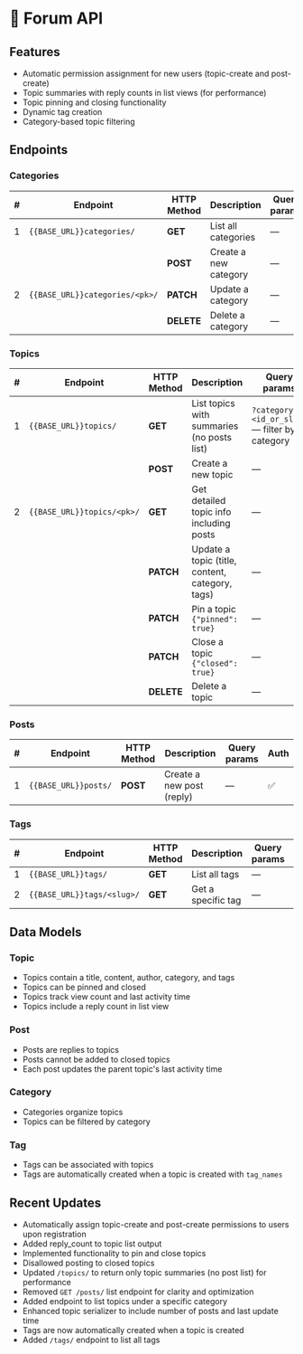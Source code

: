# 📝 Forum API

## Features
- Automatic permission assignment for new users (topic-create and post-create)
- Topic summaries with reply counts in list views (for performance)
- Topic pinning and closing functionality
- Dynamic tag creation
- Category-based topic filtering

## Endpoints

### Categories

| # | Endpoint | HTTP Method | Description | Query params | Auth |
|---|----------|------------|-------------|--------------|------|
| 1 | `{{BASE_URL}}categories/` | **GET** | List all categories | — | No |
|   |  | **POST** | Create a new category | — | ✅ |
| 2 | `{{BASE_URL}}categories/<pk>/` | **PATCH** | Update a category | — | ✅ |
|   |  | **DELETE** | Delete a category | — | ✅ |

### Topics

| # | Endpoint | HTTP Method | Description | Query params | Auth |
|---|----------|------------|-------------|--------------|------|
| 1 | `{{BASE_URL}}topics/` | **GET** | List topics with summaries (no posts list) | `?category=<id_or_slug>` — filter by category | No |
|   |  | **POST** | Create a new topic | — | ✅ |
| 2 | `{{BASE_URL}}topics/<pk>/` | **GET** | Get detailed topic info including posts | — | No |
|   |  | **PATCH** | Update a topic (title, content, category, tags) | — | ✅ |
|   |  | **PATCH** | Pin a topic `{"pinned": true}` | — | ✅ |
|   |  | **PATCH** | Close a topic `{"closed": true}` | — | ✅ |
|   |  | **DELETE** | Delete a topic | — | ✅ |

### Posts

| # | Endpoint | HTTP Method | Description | Query params | Auth |
|---|----------|------------|-------------|--------------|------|
| 1 | `{{BASE_URL}}posts/` | **POST** | Create a new post (reply) | — | ✅ |

### Tags

| # | Endpoint | HTTP Method | Description | Query params | Auth |
|---|----------|------------|-------------|--------------|------|
| 1 | `{{BASE_URL}}tags/` | **GET** | List all tags | — | No |
| 2 | `{{BASE_URL}}tags/<slug>/` | **GET** | Get a specific tag | — | No |

## Data Models

### Topic
- Topics contain a title, content, author, category, and tags
- Topics can be pinned and closed
- Topics track view count and last activity time
- Topics include a reply count in list view

### Post
- Posts are replies to topics
- Posts cannot be added to closed topics
- Each post updates the parent topic's last activity time

### Category
- Categories organize topics
- Topics can be filtered by category

### Tag
- Tags can be associated with topics
- Tags are automatically created when a topic is created with `tag_names`

## Recent Updates
- Automatically assign topic-create and post-create permissions to users upon registration
- Added reply_count to topic list output
- Implemented functionality to pin and close topics
- Disallowed posting to closed topics
- Updated `/topics/` to return only topic summaries (no post list) for performance
- Removed `GET /posts/` list endpoint for clarity and optimization
- Added endpoint to list topics under a specific category
- Enhanced topic serializer to include number of posts and last update time
- Tags are now automatically created when a topic is created
- Added `/tags/` endpoint to list all tags
